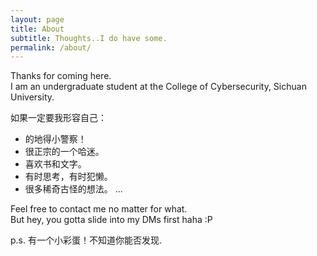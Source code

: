 ```yaml
---
layout: page
title: About
subtitle: Thoughts..I do have some.
permalink: /about/
---
```


Thanks for coming here.  
I am an undergraduate student at the College of Cybersecurity, Sichuan University.

如果一定要我形容自己：

- 的地得小警察！
- 很正宗的一个哈迷。
- 喜欢书和文字。
- 有时思考，有时犯懒。
- 很多稀奇古怪的想法。
...

Feel free to contact me no matter for what.     
But hey, you gotta slide into my DMs first haha :P

p.s. 有一个小彩蛋！不知道你能否发现. 





